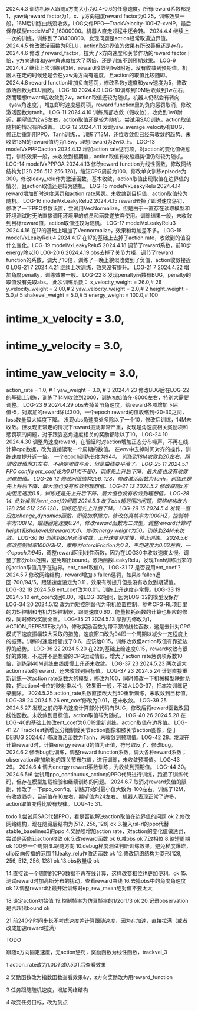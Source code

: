2024.4.3 训练机器人跟随x方向大小为0.4-0.6的任意速度。所有reward系数都是1，yaw角reward factor为1，x、y方向速度reward factor为0.25，训练效果一般，16M后训练曲线没收敛，LOG文件PPO—TrackVelocity-100HZ-xvelP，最后保存模型modelVxP2_16000000。机器人直走过程中还会转。
2024.4.4 继续上一次的训练，训练到了38400000，发现问题是action经常取道边界值。
2024.4.5 修改激活函数为RELU，action取边界值的效果有所改善但还是存在。
2024.4.6 修改了reward_factor，拉大了x方向速度和关节作功的reward factor十倍，y方向速度和yaw角速度拉大了两倍，还是训练不到预期效果。 LOG-9
2024.4.7 继续上次训练到3M，reward收敛到1w8附近，没有收敛到预期值。机器人在走的时候还是会在yaw角方向有速度，且action的取值比较随即。
2024.4.8 reward function增加负向惩罚，修改系数y速度和yaw速度为5，修改激活函数为ELU函数。 LOG-10
2024.4.9 LOG-10训练到19M后收敛到1w左右，然而理想reward应收敛到2w，action取值还较为随机，机器人仍然会有转向（yaw角速度），增加即时速度惩罚项，reward function里的负向惩罚取消，修改激活函数为tanh。 LOG-11
2024.4.10 训练局部收敛（假收敛），收敛到1w8附近，期望值为2w8左右，action取值还是较为随机。尝试用SAC训练，action取值随机的情况有所改善。 LOG-12
2024.4.11 发现yaw_average_velocity有BUG，修正后重新用PPO、Tanh训练，，训练了13M，还位收敛但已经有收敛的趋势、未收敛13M的reward值约为1.8w，理想reward为2w以上。 LOG-13 modelVxPPPOaction
2024.4.12 增加action rate惩罚项，对action的变化值做惩罚，训练效果一般，未收敛到预期值，action取值有收缩趋势但仍然较为随机。 LOG-14 modelVxPPPOA
2024.4.13 修改reward function为线性函数，修改网络结构为[128 256 512 256 128]，缩短CPG周前为100，修改单次训练episode为300，修改leaky_relu作为激活函数。基本收敛，action取值出现取值在边界值的情况，且action取值还是较为随机。 LOG-15 modelVxLeakyRelu
2024.4.14 reward增加即时速度惩罚和action rate惩罚。未收敛到目标值，action取值较为随机。 LOG-16 modelVxLeakyRelu2
2024.4.15 reward去掉了即时速度惩罚，修改了一下PPO参数设置，尝试用VecNormalize，但是由于一直存在读取模型和环境测试时无法直接调用环境里的成员和函数遂放弃使用。训练结果一般，未收敛到目标reward值，action取值还较为随机。 LOG-17 modelVxLeakyRelu3
2024.4.16 在17的基础上增加了Vecnormalize，效果和每加差不多。 LOG-18 modelVxLeakyRelu4
2024.4.17 在17的基础上去掉了action rate，收敛到的值没什么变化。LOG-19 modelVxLeakyRelu5
2024.4.18 调节了reward系数，前10步energy除以10 LOG-20 6
2024.4.19 obs去掉了关节力矩，调节了reward function的系数，调大了10倍，训练了一晚上貌似收敛到了负值，action收敛接近0 LOG-21 7
2024.4.21 继续上次训练，效果没有提升。 LOG-21 7
2024.4.22 增加角度penalty，训练效果一般。 LOG-22 8 发现penalty函数有BUG，penalty的取值没有先取abs。
此次训练系数：
x_velocity_weight = 26.0,# 26
y_velocity_weight = 2.00,# 2
yaw_velocity_weight = 2.0,# 2
height_weight = 5.0,# 5
shakevel_weight = 5.0,# 5
energy_weight = 100.0,# 100

# intime_x_velocity = 3.0,

# intime_y_velocity = 3.0,

# intime_yaw_velocity = 3.0,

action_rate = 1.0, # 1
yaw_weight = 3.0, # 3
2024.4.23 修改BUG后在LOG-22的基础上训练，训练了14M收敛到2000，训练初始值在-8000左右，特别大需要调整。 LOG-23 9
2024.4.29 obs去掉关节角速度，给reward各项增加下届值-5，对累加的reward除以300，一个epoch reward的值收缩到-20-30之间，loss数量级大幅度下降。 发现obs角速度处多除以了一个10，修改后训练，14M未收敛。但发现正常走的情况下reward振荡非常严重，发现是角速度相关奖励项和惩罚项的问题，对于跟姿态角速度相关的奖励都除以了10。 LOG-24 10
2024.4.30 调整角速度reward，在验证时对action增加正态分布噪声，不再在线计算cpg数据，改为直接读取一个周期的数值。 在env中去掉时间对齐的操作，训练速度提升近一倍。 一个epoch训练长度为94*4。 训练到18M收敛到20左右，期望收敛值为31左右，不确定收敛与否，但是曲线变平滑了。 LOG-25 11
2024.5.1 PPO config ent_coef设为0.01而不是0，训练先上升后下降，最大值也没有收敛到理想值。 LOG-26 12
修改网络结构256, 128，修改激活函数为Tanh，训练还是先上升后下降，最大值也没有收敛到理想值。LOG-27 13
2024.5.2 修改跟随x方向固定速度0.5，训练还是先上升后下降，最大值也没有收敛到理想值。 LOG-28 14. 此处推测为ent_coef的问题
2024.5.3 改了obs超范围的问题，网络结构改为128 256 512 256 128，训练还是先上升后下降。 LOG-29 15
2024.5.4 发现一直没加change_dynamics函数，即没加摩擦力，修改仿真帧率为1000HZ，控制帧率为100HZ，跟随固定速度0.24，修改reward函数为二次型，调整reward计算时height和shakevel的reward大小，修改energy weight为50。训练到24M未收敛。 LOG-30 16 训练到80M还没收敛，上升速度非常慢，停止训练。
2024.5.6 修改控制帧率1000/3HZ，摩擦力lateralFriction为0.8，平均速度为0.63左右，一个epoch为94*5，调整reward回到线性函数，因为在LOG30中收敛速度太慢。调整了部分obs范围，避免超出bound。激活函数LeakyRelu，发现Tanh训练出来的的action取值几乎在边界。ent_coef取值0。
LOG-31 17
是否要用ent_coef？
2024.5.7 修改网络结构，reward增加is fallen惩罚，如果is fallen返回-700/94/5。跟随速度设定为0.11，效果有所提升但是没有收敛到期望值。 LOG-32 18
2024.5.8 ent_coef改为0.01，训练上升速度非常慢。LOG-33 19
2024.5.10 ent_coef改回0.00，和LOG-32相同，因为LOG-32的模型没保存 LOG-34 20
2024.5.12 改为力矩控制替代为电机位置控制，参考CPG-RL项目里的力矩控制和电机力矩控制器，跟随速度0.60，能量损耗函数的计算也相应的修改，同时修改奖励全重。 LOG-35 21
2024.5.13 摩擦力修改为1，ACTION_REPEATE改为10，修改奖励函数为带平顶的线性函数，这是去针对CPG模式下速度振幅较大采取的措施，速度窗口改为94即一个周期以减少一定程度上的振荡。训练时速度给错成了0.6，应该给0.15，训练收敛但action取值有靠近边界的趋势。 LOG-36 22
2024.5.20 在22的基础上给速度0.15，reward收敛有很好的效果，不过并不是想要的CPG运动情形，增大了action rate惩罚项系数10倍，训练到40M训练曲线缓慢上升还未收敛。 LOG-37 23
2024.5.23 两次调大action rate的reward，还未收敛到目标值。 LOG-37 23
2024.5.24 计划直接重新训练一次action rate系数大的模型，修改为100，同时修改一下机械模型映射系数，把action4-6位的映射乘以-1，效果很一般，不如人LOG-37，把本次训练记录删除。
2024.5.25 action_rate系数直接改大到50重新训练，未收敛到目标值。 LOG-38 24
2024.5.26 ent_coef修改为0.01，还未收敛。 LOG-39 25
2024.5.27 发现之前的平均速度计算部分代码有BUG，修改后将reward函数改回线性函数。未收敛到目标值，action取值较为随机。  LOG-40 26
2024.5.28 在LOG-40的基础上修改ent_coef为0.019重新训练，action取值在边界值。 LOG-41 27 TrackTest新增区分绘制髋关节action图像和膝关节action图像，便于DEBUG
2024.6.1 修改激活函数为Tanh，未收敛到预期值。LOG-42 28。发现在计算reward时，计算energy reward的值为正值，符号取反了，修改bug。
2024.6.2 修改bug后训练，调整reward function系数，调大各种reward系数；observation增加触地的踝关节布尔值，进行训练，未收敛预期值。 LOG-43 29。
2024.6.4 调大energy reward系数训练，为收敛到预期值。 LOG-44 30。
2024.6.5/6 尝试用ppo_continuous_action的PPO代码进行训练，跑通了训练代码，但存在模型加载检验和继续训练的问题。
2024.6.7 取消对reward负值的限副，修改了一下ppo_config，训练开始时最小值大致为-100左右，训练了12M，有收敛趋势，目前值在16左右，期望值为24左右。 机器人表现正常了许多，action取值变得比较有规律。 LOG-45 31。

todo
1.尝试用SAC代替PPO，看是否能解决action取值在边界值的问题 ok
2.修改网络结构，现在隐藏层结构为[512, 256, 128] ok
3.接入rsl-rl的ppo代替stable_baselines3的ppo
4.奖励项增加action rate，对action的变化值做惩罚，尝试是否能让action收敛 ok
5.改reward函数 ok
6.减obs ok
7.改相位
8.缩短周期 ok 100步一个周期
9.跟随方向
10.debug梯度测试判断训练效果，避免梯度爆炸，clip反向传播的范围
11.leaky_relu作激活函数 ok
12.修改网络结构为菱形[128, 256, 512, 256, 128] ok
13.obs数量级 ok

14.直接读一个周期的CPG数据不再在线计算，这样改变相位也更加便利。ok
15.测试reward时加高斯分布的扰动，查看reward曲线
16.去掉obs中的角度角速度 ok
17.调整reward让最开始训练时ep_rew_mean绝对值不要太大

18.设定action初始值
19.控制帧率为仿真帧率的1/2or1/3 ok
20.记录observation是否超出bound ok

21.前240个时间步长不考虑速度差计算跟随速度，因为在加速，直接拉满（或者改成加速reward拉满）

TODO

跟随x方向固定速度，无action惩罚，奖励函数为线性函数，trackvel_3

1 action_rate改为1.0*DT或0.5*DT后查看效果

2 奖励函数改为指数函数查看效果&y、z方向奖励改为用reward_function

3 任务跟随随机速度，增加网络结构

4 改变任务目标，改为到点
